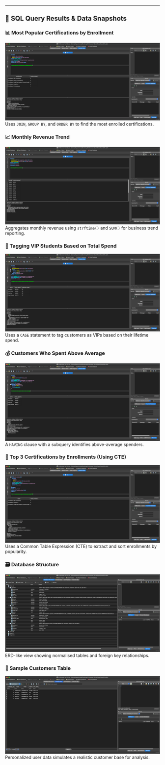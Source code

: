 
---

## 📸 SQL Query Results & Data Snapshots

### 📊 Most Popular Certifications by Enrollment
![Most Popular Certifications](screenshots/Most_Popular_Certifications.png)
Uses `JOIN`, `GROUP BY`, and `ORDER BY` to find the most enrolled certifications.

### 📈 Monthly Revenue Trend
![Monthly Revenue Trend](screenshots/Monthly_Revenue_Trend.png)
Aggregates monthly revenue using `strftime()` and `SUM()` for business trend reporting.

### 🏅 Tagging VIP Students Based on Total Spend
![VIP Tagging](screenshots/VIP_Tagging.png)
Uses a `CASE` statement to tag customers as VIPs based on their lifetime spend.

### 💰 Customers Who Spent Above Average
![Customers Above Average](screenshots/Customers_Above_Average.png)
A `HAVING` clause with a subquery identifies above-average spenders.

### 🥇 Top 3 Certifications by Enrollments (Using CTE)
![Top Certifications CTE](screenshots/Top_3_Certifications_CTE.png)
Uses a Common Table Expression (CTE) to extract and sort enrollments by popularity.

### 🗃️ Database Structure
![Database Structure](screenshots/Database_Structure.png)
ERD-like view showing normalised tables and foreign key relationships.

### 👥 Sample Customers Table
![Customers Table](screenshots/Customers_List.png)
Personalized user data simulates a realistic customer base for analysis.
